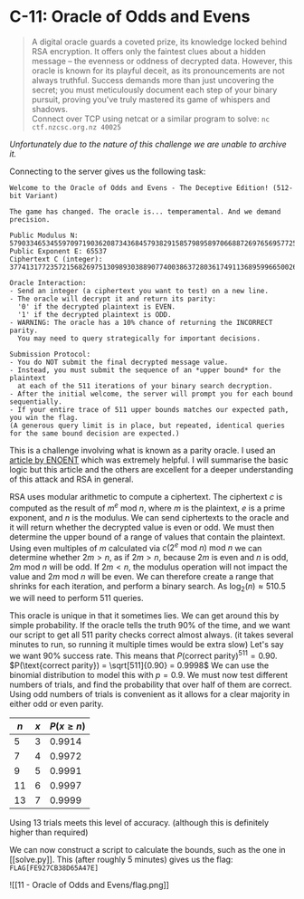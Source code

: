 # C-11: Oracle of Odds and Evens
> A digital oracle guards a coveted prize, its knowledge locked behind RSA encryption. It offers only the faintest clues about a hidden message – the evenness or oddness of decrypted data. However, this oracle is known for its playful deceit, as its pronouncements are not always truthful. Success demands more than just uncovering the secret; you must meticulously document each step of your binary pursuit, proving you've truly mastered its game of whispers and shadows.  
 Connect over TCP using netcat or a similar program to solve: `nc ctf.nzcsc.org.nz 40025`

*Unfortunately due to the nature of this challenge we are unable to archive it.*

Connecting to the server gives us the following task:
```
Welcome to the Oracle of Odds and Evens - The Deceptive Edition! (512-bit Variant)

The game has changed. The oracle is... temperamental. And we demand precision.

Public Modulus N: 5790334653455970971903620873436845793829158579895897066887269765695772559686113004662274698943115108890286490469235581376490897198019248877081523754458791
Public Exponent E: 65537
Ciphertext C (integer): 3774131772357215682697513098930388907740038637280361749113689599665002638364729930669248462231522898930869595442743730985378394146481866110093136625161785

Oracle Interaction:
- Send an integer (a ciphertext you want to test) on a new line.
- The oracle will decrypt it and return its parity:
  '0' if the decrypted plaintext is EVEN.
  '1' if the decrypted plaintext is ODD.
- WARNING: The oracle has a 10% chance of returning the INCORRECT parity.
  You may need to query strategically for important decisions.

Submission Protocol:
- You do NOT submit the final decrypted message value.
- Instead, you must submit the sequence of an *upper bound* for the plaintext
  at each of the 511 iterations of your binary search decryption.
- After the initial welcome, the server will prompt you for each bound sequentially.
- If your entire trace of 511 upper bounds matches our expected path, you win the flag.
(A generous query limit is in place, but repeated, identical queries for the same bound decision are expected.)
```
This is a challenge involving what is known as a parity oracle. I used an [article by ENOENT](https://bitsdeep.com/posts/attacking-rsa-for-fun-and-ctf-points-part-3/) which was extremely helpful. I will summarise the basic logic but this article and the others are excellent for a deeper understanding of this attack and RSA in general.

RSA uses modular arithmetic to compute a ciphertext. The ciphertext $c$ is computed as the result of $m^e \text{ mod } n$, where $m$ is the plaintext, $e$ is a prime exponent, and $n$ is the modulus. We can send ciphertexts to the oracle and it will return whether the decrypted value is even or odd.
We must then determine the upper bound of a range of values that contain the plaintext.
Using even multiples of $m$ calculated via $c (2^e \text{ mod }n) \text{ mod } n$ we can determine whether $2m>n$, as if $2m>n$, because $2m$ is even and $n$ is odd, $2m \text{ mod } n$ will be odd. If $2m < n$, the modulus operation will not impact the value and $2m \text{ mod } n$ will be even. We can therefore create a range that shrinks for each iteration, and perform a binary search. As $\log_2(n) \approx 510.5$ we will need to perform 511 queries.

This oracle is unique in that it sometimes lies. We can get around this by simple probability. If the oracle tells the truth 90% of the time, and we want our script to get all 511 parity checks correct almost always. (it takes several minutes to run, so running it multiple times would be extra slow) Let's say we want 90% success rate. This means that $P(\text{correct parity})^{511} = 0.90$.
$P(\text{correct parity}) = \sqrt[511]{0.90} = 0.9998$
We can use the binomial distribution to model this with $p=0.9$. We must now test different numbers of trials, and find the probability that over half of them are correct.
Using odd numbers of trials is convenient as it allows for a clear majority in either odd or even parity.

| $n$ | $x$ | $P(x\ge n)$ |
| --- | --- | ----------- |
| 5   | 3   | 0.9914      |
| 7   | 4   | 0.9972      |
| 9   | 5   | 0.9991      |
| 11  | 6   | 0.9997      |
| 13  | 7   | 0.9999      |

Using 13 trials meets this level of accuracy. (although this is definitely higher than required)

We can now construct a script to calculate the bounds, such as the one in [[solve.py]].
This (after roughly 5 minutes) gives us the flag: `FLAG[FE927CB38D65A47E]`

![[11 - Oracle of Odds and Evens/flag.png]]